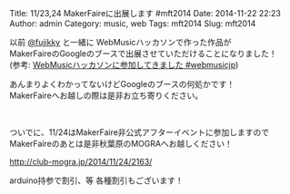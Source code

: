 Title: 11/23,24 MakerFaireに出展します #mft2014
Date: 2014-11-22 22:23
Author: admin
Category: music, web
Tags: mft2014
Slug: mft2014

以前
[@fujikky](https://twitter.com/fujikky) と一緒に WebMusicハッカソンで作った作品が  
MakerFaireのGoogleのブースで出展させていただけることになりました！  
(参考: [WebMusicハッカソンに参加してきました
\#webmusicjp](http://blog.ca54makske.com/blog/2014/09/19/webmusichackathon/))

あんまりよくわかってないけどGoogleのブースの何処かです！  
MakerFaireへお越しの際は是非お立ち寄りください。

 

ついでに、11/24はMakerFaire非公式アフターイベントに参加しますので  
MakerFaireのあとは是非秋葉原のMOGRAへお越しください！

[http://club-mogra.jp/2014/11/24/2163/  
](http://club-mogra.jp/2014/11/24/2163/)

arduino持参で割引、等 各種割引もございます！
